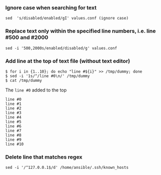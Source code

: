 ### Ignore case when searching for text

```
sed  's/disabled/enabled/gI' values.conf (ignore case)
```

### Replace text only within the specified line numbers, i.e. line #500 and #2000
```
sed -i '500,2000s/enabled/disabled/g' values.conf
```

### Add line at the top of text file (without text editor)

```
$ for i in {1..10}; do echo "line #${i}" >> /tmp/dummy; done
$ sed -i '1s/^/line #0\n/' /tmp/dummy
$ cat /tmp/dummy
```

The `line #0` added to the top

```
line #0
line #1
line #2
line #3
line #4
line #5
line #6
line #7
line #8
line #9
line #10
```

### Delete line that matches regex

```
sed -i '/^127.0.0.1$/d' /home/ansible/.ssh/known_hosts
```
